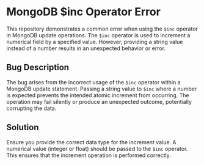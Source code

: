 # MongoDB $inc Operator Error

This repository demonstrates a common error when using the `$inc` operator in MongoDB update operations. The `$inc` operator is used to increment a numerical field by a specified value. However, providing a string value instead of a number results in an unexpected behavior or error. 

## Bug Description

The bug arises from the incorrect usage of the `$inc` operator within a MongoDB update statement.  Passing a string value to `$inc` where a number is expected prevents the intended atomic increment from occurring. The operation may fail silently or produce an unexpected outcome, potentially corrupting the data.

## Solution

Ensure you provide the correct data type for the increment value. A numerical value (integer or float) should be passed to the `$inc` operator. This ensures that the increment operation is performed correctly.
